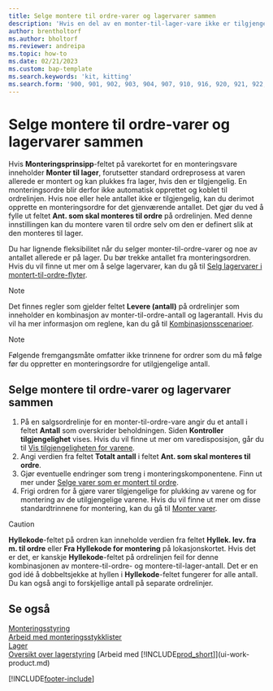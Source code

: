 ```yaml
---
title: Selge montere til ordre-varer og lagervarer sammen
description: 'Hvis en del av en monter-til-lager-vare ikke er tilgjengelig, kan du opprette en monteringsordre for det gjenværende antallet.'
author: brentholtorf
ms.author: bholtorf
ms.reviewer: andreipa
ms.topic: how-to
ms.date: 02/21/2023
ms.custom: bap-template
ms.search.keywords: 'kit, kitting'
ms.search.form: '900, 901, 902, 903, 904, 907, 910, 916, 920, 921, 922, 923, 940, 941, 942, 930, 931, 932, 914, 915, 905'
---
```

# <a name="sell-assemble-to-order-items-and-inventory-items-together"></a>Selge montere til ordre-varer og lagervarer sammen

Hvis **Monteringsprinsipp**-feltet på varekortet for en monteringsvare inneholder **Monter til lager**, forutsetter standard ordreprosess at varen allerede er montert og kan plukkes fra lager, hvis den er tilgjengelig. En monteringsordre blir derfor ikke automatisk opprettet og koblet til ordrelinjen. Hvis noe eller hele antallet ikke er tilgjengelig, kan du derimot opprette en monteringsordre for det gjenværende antallet. Det gjør du ved å fylle ut feltet **Ant. som skal monteres til ordre** på ordrelinjen. Med denne innstillingen kan du montere varen til ordre selv om den er definert slik at den monteres til lager.  

Du har lignende fleksibilitet når du selger monter-til-ordre-varer og noe av antallet allerede er på lager. Du bør trekke antallet fra monteringsordren. Hvis du vil finne ut mer om å selge lagervarer, kan du gå til [Selg lagervarer i montert-til-ordre-flyter](assembly-how-to-sell-inventory-items-in-assemble-to-order-flows.md).  

> [!NOTE]  
> Det finnes regler som gjelder feltet **Levere (antall)** på ordrelinjer som inneholder en kombinasjon av monter-til-ordre-antall og lagerantall. Hvis du vil ha mer informasjon om reglene, kan du gå til [Kombinasjonsscenarioer](assembly-assemble-to-order-or-assemble-to-stock.md#combination-scenarios).  

> [!NOTE]  
> Følgende fremgangsmåte omfatter ikke trinnene for ordrer som du må følge før du oppretter en monteringsordre for utilgjengelige antall.

## <a name="to-sell-assemble-to-order-items-and-inventory-items-together"></a>Selge montere til ordre-varer og lagervarer sammen

1. På en salgsordrelinje for en monter-til-ordre-vare angir du et antall i feltet **Antall** som overskrider beholdningen. Siden **Kontroller tilgjengelighet** vises. Hvis du vil finne ut mer om varedisposisjon, går du til [Vis tilgjengeligheten for varene](inventory-how-availability-overview.md).
2. Angi verdien fra feltet **Totalt antall** i feltet **Ant. som skal monteres til ordre**.  
3. Gjør eventuelle endringer som treng i monteringskomponentene. Finn ut mer under [Selge varer som er montert til ordre](assembly-how-to-sell-items-assembled-to-order.md).  
4. Frigi ordren for å gjøre varer tilgjengelige for plukking av varene og for montering av de utilgjengelige varene. Hvis du vil finne ut mer om disse standardtrinnene for montering, kan du gå til [Monter varer](assembly-how-to-assemble-items.md).  

> [!CAUTION]  
> **Hyllekode**-feltet på ordren kan inneholde verdien fra feltet **Hyllek. lev. fra m. til ordre** eller **Fra Hyllekode for montering** på lokasjonskortet. Hvis det er det, er kanskje **Hyllekode**-feltet på ordrelinjen feil for denne kombinasjonen av montere-til-ordre- og montere-til-lager-antall. Det er en god idé å dobbeltsjekke at hyllen i **Hyllekode**-feltet fungerer for alle antall. Du kan også angi to forskjellige antall på separate ordrelinjer.  

## <a name="see-also"></a>Se også

[Monteringsstyring](assembly-assemble-items.md)  
[Arbeid med monteringsstykklister](assembly-how-work-assembly-boms.md)  
[Lager](inventory-manage-inventory.md)  
[Oversikt over lagerstyring](design-details-warehouse-management.md)
[Arbeid med [!INCLUDE[prod_short](includes/prod_short.md)]](ui-work-product.md)


[!INCLUDE[footer-include](includes/footer-banner.md)]
